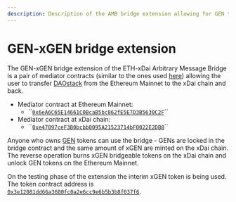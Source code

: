 ```yaml
---
description: Description of the AMB bridge extension allowing for GEN token transfer
---
```


# GEN-xGEN bridge extension

The GEN-xGEN bridge extension of the ETH-xDai Arbitrary Message Bridge is a pair of mediator contracts \(similar to the ones used [here](https://docs.tokenbridge.net/amb-bridge/erc677-to-erc677-bridge-on-top-of-amb)\) allowing the user to transfer [DAOstack](https://daostack.io/) from the Ethereum Mainnet to the xDai chain and back.

* Mediator contract at Ethereum Mainnet:
  * \`\`[`0x6eA6C65E14661C0BcaB5bc862fE5E7D3B5630C2F`](https://etherscan.io/address/0x6eA6C65E14661C0BcaB5bc862fE5E7D3B5630C2F)\`\`
* Mediator contract at xDai chain:
  * \`\`[`0xe47097ceF3B0bcbb0095A21523714bF0022E2DB8`](https://blockscout.com/poa/xdai/address/0xe47097ceF3B0bcbb0095A21523714bF0022E2DB8/transactions)\`\`

Anyone who owns [GEN](https://etherscan.io/token/0x543ff227f64aa17ea132bf9886cab5db55dcaddf) tokens can use the bridge - GENs are locked in the bridge contract and the same amount of xGEN are minted on the xDai chain. The reverse operation burns xGEN bridgeable tokens on the xDai chain and unlock GEN tokens on the Ethereum Mainnet.

On the testing phase of the extension the interim xGEN token is being used. The token contract address is [`0x3e12081dd66a3600fc0a2e6cc9e6b5b3b8f037f6`](https://blockscout.com/poa/xdai/tokens/0x3e12081dd66a3600fc0a2e6cc9e6b5b3b8f037f6/token_transfers).

